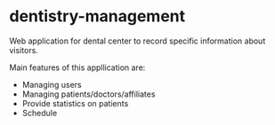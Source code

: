 # dentistry-management

Web application for dental center to record specific information about visitors.

Main features of this appllication are:
  * Managing users
  * Managing patients/doctors/affiliates
  * Provide statistics on patients
  * Schedule
